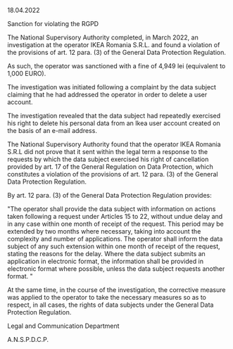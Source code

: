 18.04.2022

Sanction for violating the RGPD

The National Supervisory Authority completed, in March 2022, an investigation at the operator IKEA Romania S.R.L. and found a violation of the provisions of art. 12 para. (3) of the General Data Protection Regulation.

As such, the operator was sanctioned with a fine of 4,949 lei (equivalent to 1,000 EURO).

The investigation was initiated following a complaint by the data subject claiming that he had addressed the operator in order to delete a user account.

The investigation revealed that the data subject had repeatedly exercised his right to delete his personal data from an Ikea user account created on the basis of an e-mail address.

The National Supervisory Authority found that the operator IKEA Romania S.R.L did not prove that it sent within the legal term a response to the requests by which the data subject exercised his right of cancellation provided by art. 17 of the General Regulation on Data Protection, which constitutes a violation of the provisions of art. 12 para. (3) of the General Data Protection Regulation.

By art. 12 para. (3) of the General Data Protection Regulation provides:

"The operator shall provide the data subject with information on actions taken following a request under Articles 15 to 22, without undue delay and in any case within one month of receipt of the request. This period may be extended by two months where necessary, taking into account the complexity and number of applications. The operator shall inform the data subject of any such extension within one month of receipt of the request, stating the reasons for the delay. Where the data subject submits an application in electronic format, the information shall be provided in electronic format where possible, unless the data subject requests another format. "

At the same time, in the course of the investigation, the corrective measure was applied to the operator to take the necessary measures so as to respect, in all cases, the rights of data subjects under the General Data Protection Regulation.

Legal and Communication Department

A.N.S.P.D.C.P.
